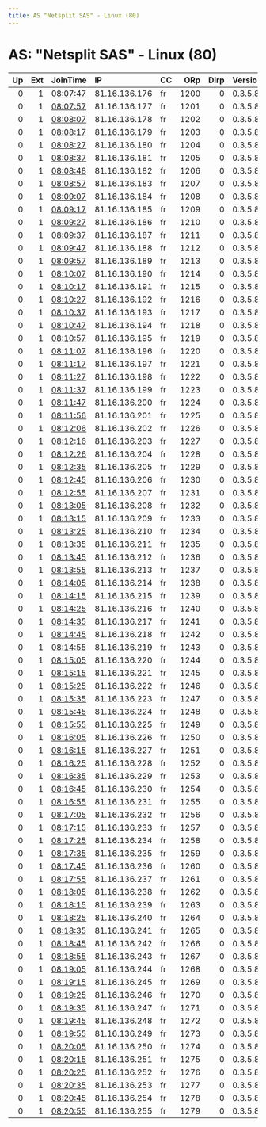 ```yaml
---
title: AS "Netsplit SAS" - Linux (80)
---
```


# AS: "Netsplit SAS" - Linux (80)

|   Up |   Ext | JoinTime                                                                                            | IP            | CC   |   ORp |   Dirp | Version   | Contact   | Nickname   |   eFamMembers |
|-----:|------:|:----------------------------------------------------------------------------------------------------|:--------------|:-----|------:|-------:|:----------|:----------|:-----------|--------------:|
|    0 |     1 | [08:07:47](https://metrics.torproject.org/rs.html#details/8B631CFC0D90E2690E69D568D5020A48FBE362BE) | 81.16.136.176 | fr   |  1200 |      0 | 0.3.5.8   | None      | Netsplit   |             1 |
|    0 |     1 | [08:07:57](https://metrics.torproject.org/rs.html#details/E554591859958DE6806D2435BA8A8474045D66F6) | 81.16.136.177 | fr   |  1201 |      0 | 0.3.5.8   | None      | Netsplit   |             1 |
|    0 |     1 | [08:08:07](https://metrics.torproject.org/rs.html#details/4ABE9B34FBB128E12A3A1660F458D981F65FAE5E) | 81.16.136.178 | fr   |  1202 |      0 | 0.3.5.8   | None      | Netsplit   |             1 |
|    0 |     1 | [08:08:17](https://metrics.torproject.org/rs.html#details/A62F002C1C68A81D6BB1C60F4E4B03355D506FDB) | 81.16.136.179 | fr   |  1203 |      0 | 0.3.5.8   | None      | Netsplit   |             1 |
|    0 |     1 | [08:08:27](https://metrics.torproject.org/rs.html#details/5751BE9A27FCD96C0991DD9FE907D1173C1A27C3) | 81.16.136.180 | fr   |  1204 |      0 | 0.3.5.8   | None      | Netsplit   |             1 |
|    0 |     1 | [08:08:37](https://metrics.torproject.org/rs.html#details/1605D99CFE6BBEACD8CF2987E9DAC0A0035BA302) | 81.16.136.181 | fr   |  1205 |      0 | 0.3.5.8   | None      | Netsplit   |             1 |
|    0 |     1 | [08:08:48](https://metrics.torproject.org/rs.html#details/C6F04189FBD9D190A80B3B34D15BAFF37F8A2540) | 81.16.136.182 | fr   |  1206 |      0 | 0.3.5.8   | None      | Netsplit   |             1 |
|    0 |     1 | [08:08:57](https://metrics.torproject.org/rs.html#details/E419516F221329D28BCD680001348AB62DAA1EE3) | 81.16.136.183 | fr   |  1207 |      0 | 0.3.5.8   | None      | Netsplit   |             1 |
|    0 |     1 | [08:09:07](https://metrics.torproject.org/rs.html#details/E71383BDDE89EBDB41AB0038B82CD80533B83A8C) | 81.16.136.184 | fr   |  1208 |      0 | 0.3.5.8   | None      | Netsplit   |             1 |
|    0 |     1 | [08:09:17](https://metrics.torproject.org/rs.html#details/38E5930B2758A6E144E91EDF5B4B91F896CB36C4) | 81.16.136.185 | fr   |  1209 |      0 | 0.3.5.8   | None      | Netsplit   |             1 |
|    0 |     1 | [08:09:27](https://metrics.torproject.org/rs.html#details/82A2B0F8067D1576AAD91FA53474CA3AB975E16B) | 81.16.136.186 | fr   |  1210 |      0 | 0.3.5.8   | None      | Netsplit   |             1 |
|    0 |     1 | [08:09:37](https://metrics.torproject.org/rs.html#details/C5B68DA74D5DFD7535CEAAF2B7E35FEF823AEF7F) | 81.16.136.187 | fr   |  1211 |      0 | 0.3.5.8   | None      | Netsplit   |             1 |
|    0 |     1 | [08:09:47](https://metrics.torproject.org/rs.html#details/FB23CB9DE7251A5B020C44BE679243BA425EC8A1) | 81.16.136.188 | fr   |  1212 |      0 | 0.3.5.8   | None      | Netsplit   |             1 |
|    0 |     1 | [08:09:57](https://metrics.torproject.org/rs.html#details/1C4554686ECB2D75F1D7DF3965D9E2496678AF48) | 81.16.136.189 | fr   |  1213 |      0 | 0.3.5.8   | None      | Netsplit   |             1 |
|    0 |     1 | [08:10:07](https://metrics.torproject.org/rs.html#details/CAF725769099E028475EDFF22A879090AD04911B) | 81.16.136.190 | fr   |  1214 |      0 | 0.3.5.8   | None      | Netsplit   |             1 |
|    0 |     1 | [08:10:17](https://metrics.torproject.org/rs.html#details/7564248479347D1F534596AF2EB28E13B4BFA0CF) | 81.16.136.191 | fr   |  1215 |      0 | 0.3.5.8   | None      | Netsplit   |             1 |
|    0 |     1 | [08:10:27](https://metrics.torproject.org/rs.html#details/0CBF21E1A82B349B8C5385681FC7E748D3B44CA9) | 81.16.136.192 | fr   |  1216 |      0 | 0.3.5.8   | None      | Netsplit   |             1 |
|    0 |     1 | [08:10:37](https://metrics.torproject.org/rs.html#details/8DAFF043FC4CA89DBCB43012A97D0EF8154869F4) | 81.16.136.193 | fr   |  1217 |      0 | 0.3.5.8   | None      | Netsplit   |             1 |
|    0 |     1 | [08:10:47](https://metrics.torproject.org/rs.html#details/14F939868E3964748E409F5BEA15F880FE66EC74) | 81.16.136.194 | fr   |  1218 |      0 | 0.3.5.8   | None      | Netsplit   |             1 |
|    0 |     1 | [08:10:57](https://metrics.torproject.org/rs.html#details/D8527571102D436397554AC3D77929D3B3EE4622) | 81.16.136.195 | fr   |  1219 |      0 | 0.3.5.8   | None      | Netsplit   |             1 |
|    0 |     1 | [08:11:07](https://metrics.torproject.org/rs.html#details/7B9E92F891759460285644D851C20B0DC2EFBB38) | 81.16.136.196 | fr   |  1220 |      0 | 0.3.5.8   | None      | Netsplit   |             1 |
|    0 |     1 | [08:11:17](https://metrics.torproject.org/rs.html#details/AF016C42DC4F8CD2263EB70B3416DD0FAE26DD15) | 81.16.136.197 | fr   |  1221 |      0 | 0.3.5.8   | None      | Netsplit   |             1 |
|    0 |     1 | [08:11:27](https://metrics.torproject.org/rs.html#details/8A0BD32A1EBE293513ADC62E0A001CACFFD6B46C) | 81.16.136.198 | fr   |  1222 |      0 | 0.3.5.8   | None      | Netsplit   |             1 |
|    0 |     1 | [08:11:37](https://metrics.torproject.org/rs.html#details/72812D740AE288989CFB358E4F24306E53B2242C) | 81.16.136.199 | fr   |  1223 |      0 | 0.3.5.8   | None      | Netsplit   |             1 |
|    0 |     1 | [08:11:47](https://metrics.torproject.org/rs.html#details/A2BBCE3C6E74D47264B786041B59F5786EE4C410) | 81.16.136.200 | fr   |  1224 |      0 | 0.3.5.8   | None      | Netsplit   |             1 |
|    0 |     1 | [08:11:56](https://metrics.torproject.org/rs.html#details/0836365760AB4388E502684DD1551AE0395E68AF) | 81.16.136.201 | fr   |  1225 |      0 | 0.3.5.8   | None      | Netsplit   |             1 |
|    0 |     1 | [08:12:06](https://metrics.torproject.org/rs.html#details/915FE54BECBD9F920C702A670DF447C9863D4636) | 81.16.136.202 | fr   |  1226 |      0 | 0.3.5.8   | None      | Netsplit   |             1 |
|    0 |     1 | [08:12:16](https://metrics.torproject.org/rs.html#details/A5CEAE7A3ADF37183F5097915104A075F5DAC319) | 81.16.136.203 | fr   |  1227 |      0 | 0.3.5.8   | None      | Netsplit   |             1 |
|    0 |     1 | [08:12:26](https://metrics.torproject.org/rs.html#details/085DEECE6366F991AAFDCFF3B828512131D674DB) | 81.16.136.204 | fr   |  1228 |      0 | 0.3.5.8   | None      | Netsplit   |             1 |
|    0 |     1 | [08:12:35](https://metrics.torproject.org/rs.html#details/CE553CBCCEEA221500AE210D66987F3DF36B2B43) | 81.16.136.205 | fr   |  1229 |      0 | 0.3.5.8   | None      | Netsplit   |             1 |
|    0 |     1 | [08:12:45](https://metrics.torproject.org/rs.html#details/12A51620C73E396E9935E3988B61AA2D07FB0667) | 81.16.136.206 | fr   |  1230 |      0 | 0.3.5.8   | None      | Netsplit   |             1 |
|    0 |     1 | [08:12:55](https://metrics.torproject.org/rs.html#details/88001A119B5F2AC84B9BD15004FED22CE9D76B2C) | 81.16.136.207 | fr   |  1231 |      0 | 0.3.5.8   | None      | Netsplit   |             1 |
|    0 |     1 | [08:13:05](https://metrics.torproject.org/rs.html#details/EFA1DDCD2A9F8EDD1013D6BEDB87DB57292384A8) | 81.16.136.208 | fr   |  1232 |      0 | 0.3.5.8   | None      | Netsplit   |             1 |
|    0 |     1 | [08:13:15](https://metrics.torproject.org/rs.html#details/F484B44E03CBB3B7F05FDAA6A4B6B4D3D7460F1D) | 81.16.136.209 | fr   |  1233 |      0 | 0.3.5.8   | None      | Netsplit   |             1 |
|    0 |     1 | [08:13:25](https://metrics.torproject.org/rs.html#details/44AEEA34C69BE90D8505B463730B756FCF2A4A33) | 81.16.136.210 | fr   |  1234 |      0 | 0.3.5.8   | None      | Netsplit   |             1 |
|    0 |     1 | [08:13:35](https://metrics.torproject.org/rs.html#details/40EBDACFDA46DB83C14B73D30D0F996E39E08BF7) | 81.16.136.211 | fr   |  1235 |      0 | 0.3.5.8   | None      | Netsplit   |             1 |
|    0 |     1 | [08:13:45](https://metrics.torproject.org/rs.html#details/1F183788B13B25CB9268D64E55506F35E07BD228) | 81.16.136.212 | fr   |  1236 |      0 | 0.3.5.8   | None      | Netsplit   |             1 |
|    0 |     1 | [08:13:55](https://metrics.torproject.org/rs.html#details/77C47BB785B449C3635F18B9CB06BB6F0357E5BE) | 81.16.136.213 | fr   |  1237 |      0 | 0.3.5.8   | None      | Netsplit   |             1 |
|    0 |     1 | [08:14:05](https://metrics.torproject.org/rs.html#details/A38502054D6252E3EBDACAE936D834F1DA80F97D) | 81.16.136.214 | fr   |  1238 |      0 | 0.3.5.8   | None      | Netsplit   |             1 |
|    0 |     1 | [08:14:15](https://metrics.torproject.org/rs.html#details/B24521962182E91C5DAE19A5591A87A8D7BEEE9C) | 81.16.136.215 | fr   |  1239 |      0 | 0.3.5.8   | None      | Netsplit   |             1 |
|    0 |     1 | [08:14:25](https://metrics.torproject.org/rs.html#details/D02484220D1BD20D0B81E3520609CE40E021C6F3) | 81.16.136.216 | fr   |  1240 |      0 | 0.3.5.8   | None      | Netsplit   |             1 |
|    0 |     1 | [08:14:35](https://metrics.torproject.org/rs.html#details/86B13792AC3C4A29AFCA6AB6B3C2CDB88758AB34) | 81.16.136.217 | fr   |  1241 |      0 | 0.3.5.8   | None      | Netsplit   |             1 |
|    0 |     1 | [08:14:45](https://metrics.torproject.org/rs.html#details/9C2D6E33132614B0BD49DCBE0D54CB2589EAADAD) | 81.16.136.218 | fr   |  1242 |      0 | 0.3.5.8   | None      | Netsplit   |             1 |
|    0 |     1 | [08:14:55](https://metrics.torproject.org/rs.html#details/6661A8D90BD5EB1A4DD98F13DA109EAC775C3485) | 81.16.136.219 | fr   |  1243 |      0 | 0.3.5.8   | None      | Netsplit   |             1 |
|    0 |     1 | [08:15:05](https://metrics.torproject.org/rs.html#details/D6AF68942F2AD2804FE00220A9742B8C854112EE) | 81.16.136.220 | fr   |  1244 |      0 | 0.3.5.8   | None      | Netsplit   |             1 |
|    0 |     1 | [08:15:15](https://metrics.torproject.org/rs.html#details/B774E610B1DDF25159241EAF5AC8B8A52D672611) | 81.16.136.221 | fr   |  1245 |      0 | 0.3.5.8   | None      | Netsplit   |             1 |
|    0 |     1 | [08:15:25](https://metrics.torproject.org/rs.html#details/D083DB1111104141A9465E47528CA5F924F16717) | 81.16.136.222 | fr   |  1246 |      0 | 0.3.5.8   | None      | Netsplit   |             1 |
|    0 |     1 | [08:15:35](https://metrics.torproject.org/rs.html#details/EC02ABF1DFC2B3BB0CDDA31B84274BA0B34CC496) | 81.16.136.223 | fr   |  1247 |      0 | 0.3.5.8   | None      | Netsplit   |             1 |
|    0 |     1 | [08:15:45](https://metrics.torproject.org/rs.html#details/575EDA25C9948AF7D18E833F1FDBF593465A65D4) | 81.16.136.224 | fr   |  1248 |      0 | 0.3.5.8   | None      | Netsplit   |             1 |
|    0 |     1 | [08:15:55](https://metrics.torproject.org/rs.html#details/55CA23F6BD45FA26212BF7BA17FB890D5119AEF1) | 81.16.136.225 | fr   |  1249 |      0 | 0.3.5.8   | None      | Netsplit   |             1 |
|    0 |     1 | [08:16:05](https://metrics.torproject.org/rs.html#details/D1A5D2D827F4825883FE605592BB1B8AD58F4B54) | 81.16.136.226 | fr   |  1250 |      0 | 0.3.5.8   | None      | Netsplit   |             1 |
|    0 |     1 | [08:16:15](https://metrics.torproject.org/rs.html#details/A124171F60CA4BAAB3C3AAF4982450198F2D43FF) | 81.16.136.227 | fr   |  1251 |      0 | 0.3.5.8   | None      | Netsplit   |             1 |
|    0 |     1 | [08:16:25](https://metrics.torproject.org/rs.html#details/1DDA527BC94493A7B6E3FE614A7ED3417CEA40EE) | 81.16.136.228 | fr   |  1252 |      0 | 0.3.5.8   | None      | Netsplit   |             1 |
|    0 |     1 | [08:16:35](https://metrics.torproject.org/rs.html#details/F1ACE6149BCC7F704BA36BC55239278E8AD45CE3) | 81.16.136.229 | fr   |  1253 |      0 | 0.3.5.8   | None      | Netsplit   |             1 |
|    0 |     1 | [08:16:45](https://metrics.torproject.org/rs.html#details/FA281D6A377C0A2CED0C3CD338C652894A22189F) | 81.16.136.230 | fr   |  1254 |      0 | 0.3.5.8   | None      | Netsplit   |             1 |
|    0 |     1 | [08:16:55](https://metrics.torproject.org/rs.html#details/0FAEFCEC19A077CBD411A98E35AB930AA1606397) | 81.16.136.231 | fr   |  1255 |      0 | 0.3.5.8   | None      | Netsplit   |             1 |
|    0 |     1 | [08:17:05](https://metrics.torproject.org/rs.html#details/7F04238DCA78ACDDD67A500BF4DC1133170ECDB4) | 81.16.136.232 | fr   |  1256 |      0 | 0.3.5.8   | None      | Netsplit   |             1 |
|    0 |     1 | [08:17:15](https://metrics.torproject.org/rs.html#details/FFF0A0B5F8E16DC1DB1113A8DC0BE8CF14B49F32) | 81.16.136.233 | fr   |  1257 |      0 | 0.3.5.8   | None      | Netsplit   |             1 |
|    0 |     1 | [08:17:25](https://metrics.torproject.org/rs.html#details/5EF2034A334DB84AE7167DDCE9FA60630D428DF9) | 81.16.136.234 | fr   |  1258 |      0 | 0.3.5.8   | None      | Netsplit   |             1 |
|    0 |     1 | [08:17:35](https://metrics.torproject.org/rs.html#details/C82FD8FC4B3B4794332ED87B6AE125A0188AE5F2) | 81.16.136.235 | fr   |  1259 |      0 | 0.3.5.8   | None      | Netsplit   |             1 |
|    0 |     1 | [08:17:45](https://metrics.torproject.org/rs.html#details/C1547608FA06943E4355112DFA6517A1806F276C) | 81.16.136.236 | fr   |  1260 |      0 | 0.3.5.8   | None      | Netsplit   |             1 |
|    0 |     1 | [08:17:55](https://metrics.torproject.org/rs.html#details/F3D0141A10B7E0B17ABE433B31A40181F1857EC2) | 81.16.136.237 | fr   |  1261 |      0 | 0.3.5.8   | None      | Netsplit   |             1 |
|    0 |     1 | [08:18:05](https://metrics.torproject.org/rs.html#details/A34A355FA5374BBBC5C0B66B0666D086BA815AD1) | 81.16.136.238 | fr   |  1262 |      0 | 0.3.5.8   | None      | Netsplit   |             1 |
|    0 |     1 | [08:18:15](https://metrics.torproject.org/rs.html#details/BA7082B66E24C5820A6E141E9B7962D925902620) | 81.16.136.239 | fr   |  1263 |      0 | 0.3.5.8   | None      | Netsplit   |             1 |
|    0 |     1 | [08:18:25](https://metrics.torproject.org/rs.html#details/6A51C7BAE2A62DFEA81A797DF56B84426C6C9700) | 81.16.136.240 | fr   |  1264 |      0 | 0.3.5.8   | None      | Netsplit   |             1 |
|    0 |     1 | [08:18:35](https://metrics.torproject.org/rs.html#details/A5CF2732626B90D7AA4DEC14FD58FBF6A2C7F8FA) | 81.16.136.241 | fr   |  1265 |      0 | 0.3.5.8   | None      | Netsplit   |             1 |
|    0 |     1 | [08:18:45](https://metrics.torproject.org/rs.html#details/0BCADF244454354F5917577D39BEA14E4239AD3C) | 81.16.136.242 | fr   |  1266 |      0 | 0.3.5.8   | None      | Netsplit   |             1 |
|    0 |     1 | [08:18:55](https://metrics.torproject.org/rs.html#details/A5EAF679827CAD5ABE0F5558BE85FC675CA817A1) | 81.16.136.243 | fr   |  1267 |      0 | 0.3.5.8   | None      | Netsplit   |             1 |
|    0 |     1 | [08:19:05](https://metrics.torproject.org/rs.html#details/6EF5BFD3265C48C4352B8F94841833F82753D269) | 81.16.136.244 | fr   |  1268 |      0 | 0.3.5.8   | None      | Netsplit   |             1 |
|    0 |     1 | [08:19:15](https://metrics.torproject.org/rs.html#details/B424DBDFB18C0FC89BA183221B47EEF196ABE6AC) | 81.16.136.245 | fr   |  1269 |      0 | 0.3.5.8   | None      | Netsplit   |             1 |
|    0 |     1 | [08:19:25](https://metrics.torproject.org/rs.html#details/52831A2E35AA7853E2F08566CEBEE7276F77FA8B) | 81.16.136.246 | fr   |  1270 |      0 | 0.3.5.8   | None      | Netsplit   |             1 |
|    0 |     1 | [08:19:35](https://metrics.torproject.org/rs.html#details/BF05D81962930136EC913A9EE0EC37C57EE6744C) | 81.16.136.247 | fr   |  1271 |      0 | 0.3.5.8   | None      | Netsplit   |             1 |
|    0 |     1 | [08:19:45](https://metrics.torproject.org/rs.html#details/F8904491483BEE25EBD16CFA737AF644350CC995) | 81.16.136.248 | fr   |  1272 |      0 | 0.3.5.8   | None      | Netsplit   |             1 |
|    0 |     1 | [08:19:55](https://metrics.torproject.org/rs.html#details/2E3F6BF8959DC3815AA2DC720DBABB3EA08A77FB) | 81.16.136.249 | fr   |  1273 |      0 | 0.3.5.8   | None      | Netsplit   |             1 |
|    0 |     1 | [08:20:05](https://metrics.torproject.org/rs.html#details/000AC4B88F216FB71BDDEB79256F744FB8535A68) | 81.16.136.250 | fr   |  1274 |      0 | 0.3.5.8   | None      | Netsplit   |             1 |
|    0 |     1 | [08:20:15](https://metrics.torproject.org/rs.html#details/5DC1379B5F19896745F95D4E8912381335CEB254) | 81.16.136.251 | fr   |  1275 |      0 | 0.3.5.8   | None      | Netsplit   |             1 |
|    0 |     1 | [08:20:25](https://metrics.torproject.org/rs.html#details/BD5F1A4ED8FE7C79ABE35CBB20292A3911060627) | 81.16.136.252 | fr   |  1276 |      0 | 0.3.5.8   | None      | Netsplit   |             1 |
|    0 |     1 | [08:20:35](https://metrics.torproject.org/rs.html#details/0403E8AB6AF801A619412271FBDD26911EBA4DF8) | 81.16.136.253 | fr   |  1277 |      0 | 0.3.5.8   | None      | Netsplit   |             1 |
|    0 |     1 | [08:20:45](https://metrics.torproject.org/rs.html#details/7E2BB85CFB148E8EC7B264A0206C0D789A78F493) | 81.16.136.254 | fr   |  1278 |      0 | 0.3.5.8   | None      | Netsplit   |             1 |
|    0 |     1 | [08:20:55](https://metrics.torproject.org/rs.html#details/DBA3C2DF73473149E72F3EE52DFB2C272211BAC2) | 81.16.136.255 | fr   |  1279 |      0 | 0.3.5.8   | None      | Netsplit   |             1 |

